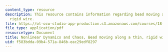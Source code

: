 ```yaml
---
content_type: resource
description: This resource contains information regarding bead moving along a thin,
  rigid wire.
file: https://ol-ocw-studio-app-production.s3.amazonaws.com/courses/18-385j-nonlinear-dynamics-and-chaos-fall-2014/f583bdda09b4571a846beac29edf8297_MIT18_385JF14_Bead_on_Wire.pdf
file_type: application/pdf
resourcetype: Document
title: Nonlinear Dynamics and Chaos, Bead moving along a thin, rigid wire
uid: f583bdda-09b4-571a-846b-eac29edf8297
---
```

